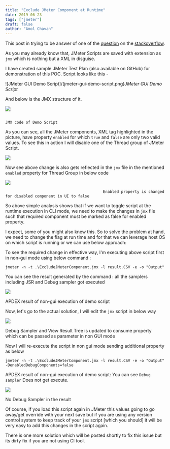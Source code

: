 ```yaml
---
title: "Exclude JMeter Component at Runtime"
date: 2019-06-23
tags: ["jmeter"]
draft: false
author: "Amol Chavan"
---
```


This post in trying to be answer of one of the [question](https://stackoverflow.com/questions/56545015/jmeter-execute-specific-components-only-on-gui-and-not-cli) on the [stackoverflow](http://www.stackoverflow.com).

As you may already know that, JMeter Scripts are saved with extension as `jmx` which is nothing but a XML in disguise.

I have created sample JMeter Test Plan (also available on GitHub) for demonstration of this POC. Script looks like this -

![JMeter GUI Demo Script]/(jmeter-gui-demo-script.png)_JMeter GUI Demo Script_

And below is the JMX structure of it.

![](Untitled-e91bba8c-28f6-44ad-8d68-0f630a558cfe.png)

                                                                              JMX code of Demo Script

As you can see, all the JMeter components, XML tag highlighted in the picture, have property `enabled` for which `true` and `false` are only two valid values. To see this in action I will disable one of the Thread group of JMeter Script.

![](Untitled-3e8faf0a-5555-4c23-931e-fbe98bf37f05.png)

Now see above change is also gets reflected in the `jmx` file in the mentioned `enabled` property for Thread Group in below code

![](Untitled-1f205bc7-5ec7-43c8-9da5-d5afea41ce93.png)

                                               Enabled property is changed for disabled component in UI to false

So above simple analysis shows that if we want to toggle script at the runtime execution in CLI mode, we need to make the changes in `jmx` file such that required component must be marked as false for enabled property.

I expect, some of you might also knew this. So to solve the problem at hand, we need to change the flag at run time and for that we can leverage host OS on which script is running or we can use below approach:

To see the required change in effective way, I'm executing above script first in non-gui mode using below command :

    jmeter -n -t .\ExcludeJMeterComponent.jmx -l result.CSV -e -o "Output"

You can see the result generated by the command : all the samplers including JSR and Debug sampler got executed

![](Untitled-9cce9c62-c4d1-4808-b88c-0f9d104312e2.png)

APDEX result of non-gui execution of demo script

Now, let's go to the actual solution, I will edit the `jmx` script in below way

![](Untitled-c0e4fe20-3298-405f-8934-d0aedc553f31.png)

Debug Sampler and View Result Tree is updated to consume property which can be passed as parameter in non GUI mode

Now I will re-execute the script in non gui mode sending additional property as below

    jmeter -n -t .\ExcludeJMeterComponent.jmx -l result.CSV -e -o "Output" -DenabledDebugComponents=false

APDEX result of non-gui execution of demo script: You can see `Debug sampler` Does not get execute.

![](Untitled-64832024-1e11-4f44-8b4e-552e7262524c.png)

No Debug Sampler in the result

Of course, if you load this script again in JMeter this values going to go away/get override with your next save but if you are using any version control system to keep track of your `jmx` script [which you should] it will be very easy to add this changes in the script again.

There is one more solution which will be posted shortly to fix this issue but its dirty fix if you are not using CI tool.
